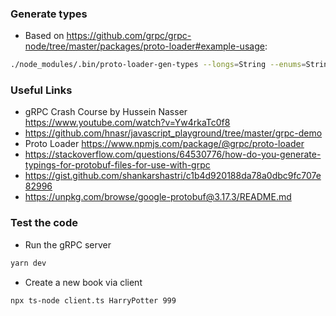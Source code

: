 ### Generate types
- Based on https://github.com/grpc/grpc-node/tree/master/packages/proto-loader#example-usage:
```bash
./node_modules/.bin/proto-loader-gen-types --longs=String --enums=String --defaults --oneofs --grpcLib=@grpc/grpc-js --outDir=protos/ protos/*.proto
```

### Useful Links
- gRPC Crash Course by Hussein Nasser https://www.youtube.com/watch?v=Yw4rkaTc0f8
- https://github.com/hnasr/javascript_playground/tree/master/grpc-demo
- Proto Loader https://www.npmjs.com/package/@grpc/proto-loader
- https://stackoverflow.com/questions/64530776/how-do-you-generate-typings-for-protobuf-files-for-use-with-grpc
- https://gist.github.com/shankarshastri/c1b4d920188da78a0dbc9fc707e82996
- https://unpkg.com/browse/google-protobuf@3.17.3/README.md

### Test the code
- Run the gRPC server
```bash
yarn dev
```
- Create a new book via client
```bash
npx ts-node client.ts HarryPotter 999
```